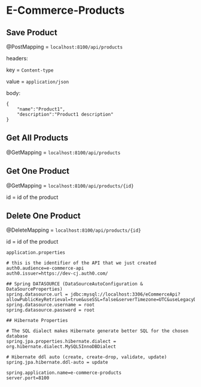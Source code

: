 # E-Commerce-Products

## Save Product
@PostMapping = `localhost:8100/api/products`

headers:

key = `Content-type`

value = `application/json`

body:
```
{
	"name":"Product1",
	"description":"Product1 description"
}
```

## Get All Products
@GetMapping = `localhost:8100/api/products`

## Get One Product
@GetMapping = `localhost:8100/api/products/{id}`

id = id of the product

## Delete One Product
@DeleteMapping = `localhost:8100/api/products/{id}`

id = id of the product

`application.properties`
```
# this is the identifier of the API that we just created
auth0.audience=e-commerce-api
auth0.issuer=https://dev-cj.auth0.com/

## Spring DATASOURCE (DataSourceAutoConfiguration & DataSourceProperties)
spring.datasource.url = jdbc:mysql://localhost:3306/eCommerceApi?allowPublicKeyRetrieval=true&useSSL=false&serverTimezone=UTC&useLegacyDatetimeCode=false
spring.datasource.username = root
spring.datasource.password = root

## Hibernate Properties

# The SQL dialect makes Hibernate generate better SQL for the chosen database
spring.jpa.properties.hibernate.dialect = org.hibernate.dialect.MySQL5InnoDBDialect

# Hibernate ddl auto (create, create-drop, validate, update)
spring.jpa.hibernate.ddl-auto = update

spring.application.name=e-commerce-products
server.port=8100
```
